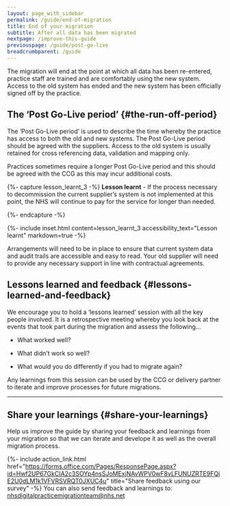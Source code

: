 ```yaml
---
layout: page_with_sidebar
permalink: /guide/end-of-migration
title: End of your migration
subtitle: After all data has been migrated
nextpage: /improve-this-guide
previouspage: /guide/post-go-live
breadcrumbparent: /guide
---
```


The migration will end at the point at which all data has been re-entered, practice staff are trained and are comfortably using the new system. Access to the old system has ended and the new system has been officially signed off by the practice.


## The ‘Post Go-Live period’ {#the-run-off-period}

The ‘Post Go-Live period’ is used to describe the time whereby the practice has access to both the old and new systems. The Post Go-Live period should be agreed with the suppliers. Access to the old system is usually retained for cross referencing data, validation and mapping only.

Practices sometimes require a longer Post Go-Live period and this should be agreed with the CCG as this may incur additional costs.

<!-- [UPLIFT] Removed specific reference to 45 days -->
{%- capture lesson_learnt_3 -%}
__Lesson learnt__ - If the process necessary to decommission the current supplier’s system is not implemented at this point, the NHS will continue to pay for the service for longer than needed.
<!-- [GAP] Need to add details regarding 'the document necessary to decommission'-->
<!-- [UPLIFT] Replaced 'document' with 'process' and 'sent' with 'implemented'-->
{%- endcapture -%}

{%- include inset.html content=lesson_learnt_3 accessibility_text="Lesson learnt" markdown=true -%}

Arrangements will need to be in place to ensure that current system data and audit trails are accessible and easy to read. Your old supplier will need to provide any necessary support in line with contractual agreements.
<!-- [UPLIFT] added reference to need for audit trails using original format in which data was captured -->
<!-- [GAP] there is no migration of audit trails at this point. We don't yet know how to transfer these -->

<!-- [GAP] we don't know how the M1 milestone payments will be managed within the Buying Catalogue
## Update the Catalogue {#update-the-catalogue}
After the Practice has migrated, the Catalogue should be updated with the date on which deployment occurred. 
{%- capture lesson_learnt_1 -%}
Not updating the Catalogue with the deployment details can cause issues with payments to the suppliers
{%- endcapture -%}
{%- include inset.html content=lesson_learnt_1 accessibility_text="Lesson learnt" markdown=true -%}
heading will need to read 'update the Catalogue' in any case -->
 
<!-- [GAP] need to clarify how to update the Catalogue with the date on which deployment occurred...
Previous text:
Steps to do this…
* The new supplier (target) provides a ‘GPSoC-R Deployment Survey Form’ to the practice
* The practice completes the ‘GPSoC-R Deployment Survey Form’
  - The form includes a Go-Live Date. It is essential that the Go-Live Date is entered.
  - The form includes a ‘Deployment Score’ section. This allows the practice to review their satisfaction with the deployment of the system or service
  - The form includes a ‘Comments’ section. This allows the practice detail why they gave the Deployment Score and detail any areas where they feel the supplier could improve their Deployment Service
* Once the survey is complete, the practice sends the Deployment Survey Form to the Clinical Commissioning Group or Commissioning Support Unit (whichever is the assigned Tracking database administrator)
* The above assigned Tracking database administrator updates the Tracking database Schedule A Maintenance screen with the information that the practice has provided -->


## Lessons learned and feedback {#lessons-learned-and-feedback}

We encourage you to hold a ‘lessons learned’ session with all the key people involved. It is a retrospective meeting whereby you look back at the events that took part during the migration and assess the following…

* What worked well?


* What didn’t work so well?


* What would you do differently if you had to migrate again?

Any learnings from this session can be used by the CCG or delivery partner to iterate and improve processes for future migrations.

* * *

## Share your learnings {#share-your-learnings}

Help us improve the guide by sharing your feedback and learnings from your migration so that we can iterate and develope it as well as the overall migration process. 

{%- include action_link.html href="https://forms.office.com/Pages/ResponsePage.aspx?id=Hwf2UP67GkCIA2c3SOYp4nsSJoMExjNAvWPV0wF8vLFUNUZRTE9FQjE2U0dLM1k1VFVRSVRQT0JXUC4u" title="Share feedback using our survey" -%}
You can also send feedback and learnings to: <a href="mailto:nhsdigitalpracticemigrationteam@nhs.net?subject=Practice%20migration%20guide%20v1.5%20-%20feedback%20&body=For%20the%20attention%20of%20The%20Practice%20Migration%20Team,%20NHS Digital">nhsdigitalpracticemigrationteam@nhs.net</a>

